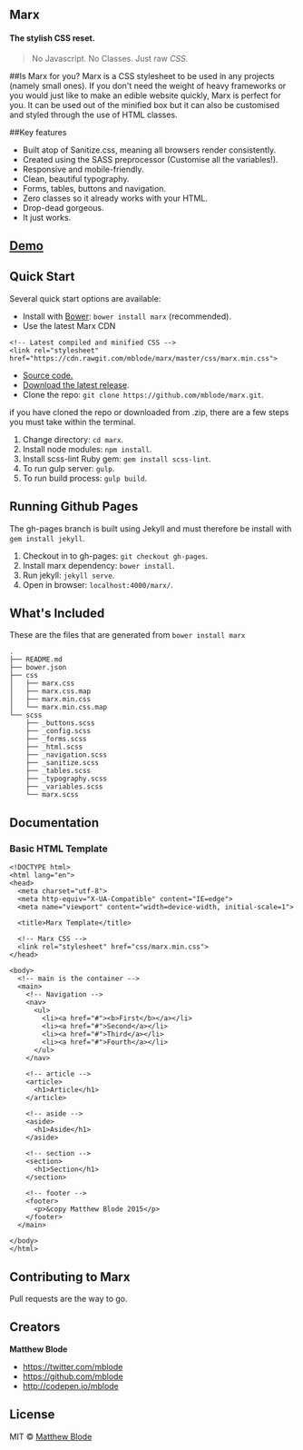 ## Marx
#### The stylish CSS reset.

> No Javascript. No Classes. Just raw *CSS.*

##Is Marx for you?
Marx is a CSS stylesheet to be used in any projects (namely small ones). If you don't need the weight of heavy frameworks or you would just like to make an edible website quickly, Marx is perfect for you. It can be used out of the minified box but it can also be customised and styled through the use of HTML classes.

##Key features
- Built atop of Sanitize.css, meaning all browsers render consistently.
- Created using the SASS preprocessor (Customise all the variables!).
- Responsive and mobile-friendly.
- Clean, beautiful typography.
- Forms, tables, buttons and navigation.
- Zero classes so it already works with your HTML.
- Drop-dead gorgeous.
- It just works.

## [Demo](http://codepen.io/mblode/details/JdYbJj/)

## Quick Start
Several quick start options are available:

- Install with [Bower](http://bower.io): `bower install marx` (recommended).
- Use the latest Marx CDN
```
<!-- Latest compiled and minified CSS -->
<link rel="stylesheet" href="https://cdn.rawgit.com/mblode/marx/master/css/marx.min.css">
```
- [Source code.](https://cdn.rawgit.com/mblode/marx/master/css/marx.min.css)
- [Download the latest release](https://github.com/mblode/marx/archive/master.zip).
- Clone the repo: `git clone https://github.com/mblode/marx.git`.

if you have cloned the repo or downloaded from .zip, there are a few steps you must take within the terminal.

1. Change directory: `cd marx`.
2. Install node modules: `npm install`.
3. Install scss-lint Ruby gem: `gem install scss-lint`.
4. To run gulp server: `gulp`.
5. To run build process: `gulp build`.

## Running Github Pages
The gh-pages branch is built using Jekyll and must therefore be install with `gem install jekyll`.

1. Checkout in to gh-pages: `git checkout gh-pages`.
2. Install marx dependency: `bower install`.
3. Run jekyll: `jekyll serve`.
4. Open in browser: `localhost:4000/marx/`.


## What's Included
These are the files that are generated from `bower install marx`

```
.
├── README.md
├── bower.json
├── css
│   ├── marx.css
│   ├── marx.css.map
│   ├── marx.min.css
│   └── marx.min.css.map
└── scss
    ├── _buttons.scss
    ├── _config.scss
    ├── _forms.scss
    ├── _html.scss
    ├── _navigation.scss
    ├── _sanitize.scss
    ├── _tables.scss
    ├── _typography.scss
    ├── _variables.scss
    └── marx.scss
```

## Documentation
### Basic HTML Template
```
<!DOCTYPE html>
<html lang="en">
<head>
  <meta charset="utf-8">
  <meta http-equiv="X-UA-Compatible" content="IE=edge">
  <meta name="viewport" content="width=device-width, initial-scale=1">

  <title>Marx Template</title>

  <!-- Marx CSS -->
  <link rel="stylesheet" href="css/marx.min.css">
</head>

<body>
  <!-- main is the container -->
  <main>
    <!-- Navigation -->
    <nav>
      <ul>
        <li><a href="#"><b>First</b></a></li>
        <li><a href="#">Second</a></li>
        <li><a href="#">Third</a></li>
        <li><a href="#">Fourth</a></li>
      </ul>
    </nav>

    <!-- article -->
    <article>
      <h1>Article</h1>
    </article>

    <!-- aside -->
    <aside>
      <h1>Aside</h1>
    </aside>

    <!-- section -->
    <section>
      <h1>Section</h1>
    </section>

    <!-- footer -->
    <footer>
      <p>&copy Matthew Blode 2015</p>
    </footer>
  </main>

</body>
</html>
```

## Contributing to Marx

Pull requests are the way to go.


## Creators

**Matthew Blode**
- <https://twitter.com/mblode>
- <https://github.com/mblode>
- <http://codepen.io/mblode>

## License
MIT © [Matthew Blode](http://mblode.github.io)
